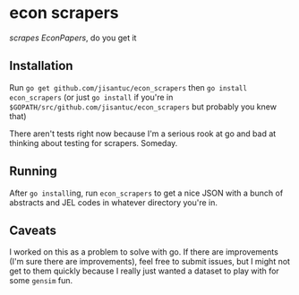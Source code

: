 econ scrapers
=============

_scrapes EconPapers_, do you get it

## Installation

Run `go get github.com/jisantuc/econ_scrapers` then `go install econ_scrapers` (or just `go install` if you're in `$GOPATH/src/github.com/jisantuc/econ_scrapers` but probably you knew that)

There aren't tests right now because I'm a serious rook at go and bad at thinking about testing for scrapers. Someday.

## Running

After `go install`ing, run `econ_scrapers` to get a nice JSON with a bunch of abstracts and JEL codes in whatever directory you're in.

## Caveats

I worked on this as a problem to solve with go. If there are improvements (I'm sure there are improvements), feel free to submit issues, but I might not get to them quickly because I really just wanted a dataset to play with for some `gensim` fun.
